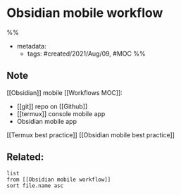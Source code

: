 # Obsidian mobile workflow

%% 
- metadata:
	- tags: #created/2021/Aug/09, #MOC 
%%
## Note
[[Obsidian]] mobile [[Workflows MOC]]:
- [[git]] repo on [[Github]]
- [[termux]] console mobile app
- Obsidian mobile app


[[Termux best practice]]
[[Obsidian mobile best practice]]

## Related:
```dataview
list
from [[Obsidian mobile workflow]]
sort file.name asc
```

